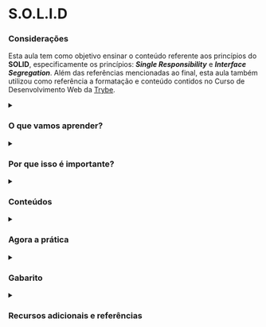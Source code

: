# S.O.L.I.D

### Considerações

Esta aula tem como objetivo ensinar o conteúdo referente aos princípios do <strong>SOLID</strong>, especificamente os princípios: ***Single Responsibility*** e ***Interface Segregation***. Além das referências mencionadas ao final, esta aula também utilizou como referência a formatação e conteúdo contidos no Curso de Desenvolvimento Web da [Trybe](https://www.betrybe.com/).

<details>
<summary><h3>O que vamos aprender?</h3></summary>

<p align="justify">
É fundamental que nos preocupemos com a qualidade do nosso código, desenvolvendo-o, para que se torne mais limpo, conciso, performático e desacoplado (com menos dependência entre componentes). Com este objetivo, estudaremos, na aula de hoje, dois dos princípios do <strong>SOLID</strong>, as letras S e I!

Os princípios do <strong>SOLID</strong>, são um conjunto de boas práticas, que tem, como objetivo, tornar mais fácil a legibilidade, testabilidade, manutenção, extensão e organização do código.

Já está animado(a)? Vamos com tudo para o conteúdo do dia, que nos deixará um passo mais perto de nos tornar profissionais de excelência! :rocket:
</p>

### Você será capaz de:

<p align="justify">

- Escrever funções e classes que tenham apenas uma única responsabilidade.

- Escrever classes que não forcem a utilização de métodos que não serão utilizados, através da criação de interfaces específicas, ao invés de uma que englobe todos os propósitos.
</p>

</details>

<details>
<summary><h3>Por que isso é importante?</h3></summary>

<p align="justify">
Na programação, <strong>nem sempre o mais difícil é resolver o problema</strong>. Analisar um código já existente e fazer sua <strong>manutenção</strong> ou <strong>refatoração comumente é mais desafiador</strong>.

Surge então a necessidade de se escrever códigos com qualidade. Alguns aspectos que trazem qualidade ao nosso código são:

- Clareza / legibilidade.
- Simplicidade.
- Cobertura de testes.
- Performance.
</p>

<p align="justify">
Os princípios do <strong>SOLID</strong> nos norteiam para que escrevamos códigos mais limpos, diminuindo acoplamento (medida de interdependência entre os componentes), facilitando a refatoração, elaboração de testes e estimulando o reaproveitamento de código.
</p>

> Cada um dos princípios representa uma técnica de design de código criada para evitar problemas já conhecidos.

<p align="justify">
<strong>SOLID</strong> é amplamente utilizado pelo mercado de trabalho, visto que as aplicações se tornam mais simples de se compreender e manter ao longo do tempo. Apesar <strong>destes princípios serem específicos para Programação Orientada a Objetos, ainda se pode aplicar alguns deles a códigos que seguem outros paradigmas</strong>.
</p>

<p align="justify">
Como profissionais de desenvolvimento de softwares, <strong>devemos almejar sempre a excelência do nosso código</strong>, pois impacta diretamente no andamento do projeto no longo prazo. Podemos lembrar da máxima de que: <strong>um bom código escrito agora, vai facilitar, ou evitar, a refatoração de amanhã</strong>.
</p>

<p align="justify">
Escrever códigos simples, legíveis e limpos requer prática e demanda mais tempo no início, mas não seguir as boas práticas e princípios pode ocasionar problemas no longo prazo, que também vão demandar tempo e pode impossibilitar refatorar algum trecho sem fazer outra coisa parar de funcionar. Por isso devemos sempre buscar aprimorar a qualidade do nosso código, para evitar dores de cabeça no futuro. :relieved:
</p>

</details>

<details>
<summary><h3>Conteúdos</h3></summary><blockquote>

<details>
<summary><h3>Princípios S.O.L.I.D</h3></summary><blockquote>

<p align="justify">
No contexto de programação orientada a objetos, o acrônimo <strong>SOLID</strong>, refere-se a cinco princípios que visam facilitar o desenvolvimento, compreensão e manutenção de códigos. A adoção destas práticas ao programar, leva a diminuição de bugs no software, evita futuras refatorações e contribui para um desenvolvimento ágil e adaptativo. Isto gera impactos fundamentais na nossa produtividade e eficiência como desenvolvedores.

Cada letra de <strong>SOLID</strong> representa a inicial de um princípio, conforme tabela abaixo:

</p>

| Letras |                    Princípio                    |                                                                                   Descrição                                                                                   |
| :----: | :---------------------------------------------: | :---------------------------------------------------------------------------------------------------------------------------------------------------------------------------: |
|   S    | Single Responsibility (Responsabilidade Única)  |                                            Uma entidade (classe, método, função, etc) deve ter apenas uma única responsabilidade.                                             |
|   O    |          Open-Closed (Aberto-Fechado)           |                                             Entidades de software devem ser abertas para extensão, mas fechadas para modificação.                                             |
|   L    |  Liskov Substitution (Substituição de Liskov)   |                           Objetos em um programa devem ser substituíveis por instâncias de seus subtipos, sem alterar a funcionalidade do programa.                           |
|   I    | Interface Segregation (Segregação de Interface) |                                               Ter muitas interfaces específicas é melhor do que ter uma para todos propósitos.                                                |
|   D    | Dependency Inversion (Inversão de dependência)  | Entidades devem depender de abstrações, não de objetos concretos. Então as entidades de alto nível não devem depender das de baixo nível, ambas devem depender de abstrações. |

<p align="justify">
⚠️ <strong>Aviso</strong>: É importante lembrar que ao falar de <strong>SOLID</strong>, estamos tratando de <strong>princípios</strong>. Desta forma, devemos utilizar estes conceitos para nortear a escrita do nosso código e <strong>não entender que estas regras são obrigatórias em todos os projetos</strong>. Fica a nosso critério, ou da equipe, aplicar ou flexibilizar os princípios que fazem sentido e ajudam efetivamente no desenvolvimento do projeto. Temos que ter o cuidado para não seguir muito à risca e isto atrapalhar o desenvolvimento, o que iria na contramão do objetivo do <strong>SOLID</strong>, que é facilitar nossa vida ao escrever e fazer a manutenção do código. Importante sempre refletir o porquê de estarmos usando ou fazendo algo. Sintetizando:
</p>

> Ao escrever um código, o objetivo é torná-lo fácil de ser entendido e mantido. Portanto, princípio nenhum deve piorar a legibilidade ou a manutenibilidade do seu código.

<p align="justify">
Escrever um bom código não é intuitivo, requer muita prática e estudo. Assim, princípios como os do <strong>SOLID</strong> e as regras do <strong>ESLint</strong> (que já estamos usando desde o bloco de fundamentos), são algumas das ferramentas que nos auxiliam nesta tarefa de melhorar a qualidade do nosso código.
</p>

<p align="justify">
Caso não tenha entendido a descrição de algum princípio, não se preocupe, vamos nos aprofundar em cada um deles, iniciando hoje pelas letras <strong>S</strong> e <strong>I</strong>!
</p>

</details>

<details>
<summary><h3>Single Responsibility Principle</h3></summary><blockquote>

<p align="justify">
Este princípio nos instrui no sentido de que uma classe deve ter apenas uma razão para mudar, deve fazer apenas uma função, ter apenas uma responsabilidade. Além de classes, também podemos extender esta orientação para métodos, funções, módulos, arquivos, dentro outros. Mas o que queremos dizer por apenas uma responsabilidade?

</p>

<p align="justify">
Trazendo para a prática: imagine que você está responsável por estruturar o código que representa um sistema de delivery. Poderiamos estruturar o código desta maneira:

</p>

```
// order.ts

class Order {
  // Aqui armazenaremos nome do cliente e seu endereço, além do nome e preço do produto pedido.
  public _name: string;
  public _price: number;
  public _costumer: string;
  public _address: string;

  constructor(name: string, price: number, costumer: string, address: string) {
    this._name = name;
    this._price = price;
    this._costumer = costumer;
    this._address = address;
  }

  deliver(): void {
    console.log(`${ this._costumer }, seu pedido de ${ this._name }, no total de R$: ${ this._price }, já está a caminho para o endereço: ${ this._address }!`)
  }
}

// Criamos o pedido.
const orderA = new Order('Pizza', 10, 'Maria', 'Rua Abbey Road');

// Iniciamos a entrega.
orderA.deliver();
```

<p align="justify">
Agora, vamos fazer este código se adequar ao princípio da Responsabilidade Única. Para isso, devemos pensar o seguinte: será que meus componentes estão fazendo apenas uma função? No caso da classe Order, ela está fazendo mais de uma função: <strong>registra informações do cliente</strong>, <strong>registra informações do pedido</strong> e tem um método que <strong>realiza a entrega</strong>. Podemos então perceber três responsabilidades distintas. Vamos separar estas funções da seguinte maneira:

</p>

```
// costumer.ts

class Costumer {
  // Ao omitir o modificador de acesso, por padrão o atributo da classe no TypeScript será public.
  _name: string;
  _address: string;

  constructor(name: string, address: string) {
    this._name = name;
    this._address = address;
  }
}

export default Costumer;
```

```
// product.ts

class Product {
  _name: string;
  _price: number;

  constructor(name: string, price: number) {
    this._name = name;
    this._price = price;
  }
}

export default Product;
```

```
// interfaces.ts

import Costumer from "./costumer";
import Product from "./product";

interface IDelivery {
  deliver(costumer: Costumer, product: Product): void;
}

export default IDelivery;
```

```
// delivery.ts

import IDelivery from "./interfaces";
import Costumer from "./costumer";
import Product from "./product";

class Delivery implements IDelivery {

  deliver(costumer: Costumer, product: Product): void {
    console.log(`${ costumer._name }, seu pedido de ${ product._name }, no total de R$: ${ product._price }, já está a caminho para o endereço: ${ costumer._address }.`);
  }
}

const myDelivery = new Delivery();
const costumerMaria = new Costumer('Maria', 'Rua Abbey Road');
const pizza = new Product('Pizza', 10);

myDelivery.deliver(costumerMaria, pizza);
```

<p align="justify">
Dividimos então a antiga "God Class" Order, que fazia todas as funções em um únio arquivo, em três classes distintas, mais específicas, que desempenham responsabilidades únicas, em arquivos diferentes. Isto permite o reaproveitamento do código, podendo criar múltiplos clientes, produtos e até múltiplos sistemas de delivery, além de facilitar a testabilidade deste código. Também criamos uma interface IDelivery que vai conter o "contrato" que foi implementado na classe Delivery.

</p>

<p align="justify">
⚠️ <strong>Aviso</strong>: A tarefa de identificar e delimitar as responsabilidades de funções, classes, arquivos e etc, sempre é dotada de certa subjetividade. A depender de como pensamos, seria possível ir quebrando nossas classes e funções em partes cada vez menores. Então lembre-se que <strong>o princípio da Responsabilidade Única é uma orientação, não se torne refém dele</strong>. O objetivo aqui é tornar o nosso código <strong>mais simples e legível</strong>. Temos que aplicar as orientações com razoabilidade, sempre para facilitar a nossa interação com o código.

</p>

</blockquote></details>

<details>
<summary><h3>Interface Segregation Principle</h3></summary>

<p align="justify">
Com este princípio, dividimos interfaces maiores em interfaces menores e mais específicas, para que as classes que as implementem só precisem criar os métodos que lhe sejam pertinentes.

</p>

> Nenhum cliente deve ser forçado a depender de métodos que não utiliza.

<p align="justify">
Vamos imaginar o seguinte cenário. Queremos criar classes de diferentes relógios, que possuirão funcionalidades (métodos) diferentes a depender de qual seja o relógio. Para isso, faremos o seguinte:

</p>

```
// interfaces.ts

interface IWatch {
  time(): void;
  timer(): void;
  stopwatch(): void;
  gps(location: string): void;
  call(number: string): void;
  music(song: string): void;
}

export default IWatch;
```

```
// smartwatch.ts

import IWatch from "./interfaces";

class SmartWatch implements IWatch {
  time(): void {
    console.log('São 12:00 horas');
  }

  timer(): void {
    console.log('Timer iniciado');
  }

  stopwatch(): void {
    console.log('Cronômetro iniciado');
  }

  gps(location: string): void {
    console.log(`Rota para ${ location }`);
  }

  call(number: string): void {
    console.log(`Ligando para ${ number }`);
  }

  music(song: string): void {
    console.log(`Tocando ${ song }`);
  }

  checkHeartbeat(): void {
    console.log('Sua frequência cardíaca está em 80 bpm');
  }
}
```

<p align="justify">
Se quiséssemos criar uma classe MechanicalWatch (relógio mecânico), implementando a interface IWatch, teríamos o seguinte problema: o nosso relógio mecânico seria obrigado a implementar métodos de funcionalidades que não possui, como as funções de GPS, ligar, ouvir música e batimentos cardíacos.

</p>

<p align="justify">
Desta forma, o <strong>princípio da Segregação de Interface nos orienta para que criemos mais interfaces, menores e mais específicas</strong>. Para nosso código ficar em conformidade com o princípio, vamos fazer a seguinte refatoração:

</p>

```
// interfaces.ts

interface IWatch {
  time(): void;
  timer(): void;
  stopwatch(): void;
}

interface IGPS {
  gps(location: string): void;
}

interface ICall {
  call(number: string): void;
}

interface IMusic {
  music(song: string): void;
}

interface IHeartbeat {
  checkHeartbeat(): void;
}

export {
  IWatch,
  IGPS,
  ICall,
  IMusic,
  IHeartbeat,
};
```

```
// smartwatchsuperpro.ts

import { ICall, IGPS, IHeartbeat, IMusic, IWatch } from "./interfaces";

class SmartWatchSuperPro implements IWatch, IGPS, ICall, IMusic, IHeartbeat {
  time(): void {
    console.log('São 12:00 horas');
  }

  timer(): void {
    console.log('Timer iniciado');
  }

  stopwatch(): void {
    console.log('Cronômetro iniciado');
  }

  gps(location: string): void {
    console.log(`Rota para ${ location }`);
  }

  call(number: string): void {
    console.log(`Ligando para ${ number }`);
  }

  music(song: string): void {
    console.log(`Tocando ${ song }`);
  }

  checkHeartbeat(): void {
    console.log('Sua frequência cardíaca está em 80 bpm');
  }
}
```

```
// smartwatch.ts

import { IGPS, IMusic, IWatch } from "./interfaces";

class SmartWatch implements IWatch, IGPS, IMusic {
  time(): void {
    console.log('São 12:00 horas');
  }

  timer(): void {
    console.log('Timer iniciado');
  }

  stopwatch(): void {
    console.log('Cronômetro iniciado.');
  }

  gps(location: string): void {
    console.log(`Rota para ${ location }`);
  }

  music(song: string): void {
    console.log(`Tocando ${ song }`);
  }
}
```

```
// mechanicalwatch.ts

import { IWatch } from "./interfaces";

class MechanicalWatch implements IWatch {
  time(): void {
    console.log('São 12:00 horas');
  }

  timer(): void {
    console.log('Timer iniciado');
  }

  stopwatch(): void {
    console.log('Cronômetro iniciado');
  }
}
```

<p align="justify">
Perceba que agora a interface IWatch contém funcionalidades básicas que são comuns entre os tipos de relógio, assim, nossa classe MechanicalWatch precisa implementar apenas os métodos que são pertinentes a este tipo de relógio. Como criamos interfaces específicas para cada uma das funcionalidades, conseguimos também criar diferentes smartwatches que implementam apenas os métodos das funcionalidades que cada um possui.
</p>

</blockquote></details>
</blockquote></details>

<details>
<summary><h3>Agora a prática</h3></summary>

> Single Responsibility: o código a seguir será usado para os exercícios 1, 2 e 3.

```
// task.ts

class Task {
  _taskName: string;
  _taskContent: string;
  _taskStatus: string;

  constructor(taskName: string, taskContent: string, taskStatus: string) {
    this._taskName = taskName;
    this._taskContent = taskContent;
    this._taskStatus = taskStatus;
  }

  saveTask(): void {
    console.log('Tarefa salva com sucesso!');
  }
}
```

<p align="justify">
<strong>Exercício 1</strong>: Refatore a classe Task para que ela contenha e inicialize, <strong>apenas</strong>, os atributos de uma Task (nome, conteúdo e status).

</p>

<p align="justify">
<strong>Exercício 2</strong>: Crie uma interface ITaskList, com um método saveTask, que simula uma função de salvar tarefas em um banco de dados. O método saveTask deve receber como parâmetro uma task do tipo Task.

</p>

<p align="justify">
<strong>Exercício 3</strong>: Crie uma classe TaskList, que deverá implementar a interface ITaskList. Em seguida, crie um organizador de tarefas chamado myTaskList, usando a classe TaskList e use o método saveTask para salvar uma tarefa.

</p>

> Interface Segregation: o código a seguir será usado para os exercícios 4, 5, 6 e 7.

```
// interfaces.ts

interface IVehicle {
  fly(): void;
  drive(): void;
  pilot(): void;
}

export default IVehicle;
```

```
// boat.ts

import IVehicle from "./interfaces";

class Boat implements IVehicle {
  fly(): void {
    console.log('Não posso voar');
  }

  drive(): void {
    console.log('Não sou terrestre');
  }

  pilot(): void {
    console.log('Navegando pelo mar');
  }
}
```

<p align="justify">
<strong>Exercício 4</strong>: Refatore a interface IVehicle para que seja possível implementarmos um carro, um avião e um barco, cada uma com sua própria interface.

</p>

<p align="justify">
<strong>Exercício 5</strong>: Refatore a classe Boat para que ela precise implementar apenas o método para navegar o barco.

</p>

<p align="justify">
<strong>Exercício 6</strong>: Crie uma classe Plane que deverá implementar apenas o método de voar.

</p>

<p align="justify">
<strong>Exercício 7</strong>: Crie uma classe Car que deverá implementar apenas o método de dirigir.

</p>

</details>

<details>
<summary><h3>Gabarito</h3></summary>

<p align="justify">
<strong>Exercício 1</strong>: Refatore a classe Task para que ela contenha e inicialize, <strong>apenas</strong>, os atributos de uma Task (nome, conteúdo e status).

<p align="justify">

```
// task.ts

class Task {
  _taskName: string;
  _taskContent: string;
  _taskStatus: string;

  constructor(taskName: string, taskContent: string, taskStatus: string) {
    this._taskName = taskName;
    this._taskContent = taskContent;
    this._taskStatus = taskStatus;
  }
}

export default Task;
```

<p align="justify">
<strong>Exercício 2</strong>: Crie uma interface ITaskList, com um método saveTask, que simula uma função de salvar tarefas em um banco de dados. O método saveTask deve receber como parâmetro uma task do tipo Task.

<p align="justify">

```
// interfaces.ts

import Task from "./test";

interface ITaskList {
  saveTask(task: Task): void;
}

export default ITaskList;
```

<p align="justify">
<strong>Exercício 3</strong>: Crie uma classe TaskList, que deverá implementar a interface ITaskList. Em seguida, crie um organizador de tarefas chamado myTaskList, usando a classe TaskList e use o método saveTask para salvar uma tarefa.

<p align="justify">

```
// taskList.ts

import ITaskList from "./interfaces";
import Task from "./task";

class TaskList implements ITaskList {
  saveTask(task: Task): void {
    console.log(`A tarefa ${ task._taskName }`)
  }
}

const myTaskList = new TaskList();

const task = new Task('Projeto A', 'Refatorar o projeto para utilizar os princípios S.O.L.I.D', 'Em andamento');

myTaskList.saveTask(task);
```

<p align="justify">
<strong>Exercício 4</strong>: Refatore a interface IVehicle para que seja possível implementarmos um carro, um avião e um barco, cada uma com sua própria interface.

<p align="justify">

```
// interfaces.ts

interface IPlane {
  fly(): void;
}

interface ICar {
  drive(): void;
}

interface IBoat {
  pilot(): void;
}

export {
  IPlane,
  ICar,
  IBoat,
};
```

<p align="justify">
<strong>Exercício 5</strong>: Refatore a classe Boat para que ela precise implementar apenas o método para navegar o barco.

<p align="justify">

```
// boat.ts

import { IBoat } from "./interfaces";

class Boat implements IBoat {
  pilot(): void {
    console.log('Navegando pelo mar');
  }
}
```

<p align="justify">
<strong>Exercício 6</strong>: Crie uma classe Plane que deverá implementar apenas o método de voar.

<p align="justify">

```
// plane.ts

import { IPlane } from "./interfaces";

class Plane implements IPlane {
  fly(): void {
    console.log('Voando alto!');
  }
}
```

<p align="justify">
<strong>Exercício 7</strong>: Crie uma classe Car que deverá implementar apenas o método de dirigir.

</p>

```
// car.ts

import { ICar } from "./interfaces";

class Car implements ICar {
  drive(): void {
  console.log('Dirigindo pela cidade');
  }
}

```

</details>

<details>
<summary><h3>Recursos adicionais e referências</h3></summary>

- [O que é SOLID: O guia completo para você entender os 5 princípios da POO](https://medium.com/desenvolvendo-com-paixao/o-que-%C3%A9-solid-o-guia-completo-para-voc%C3%AA-entender-os-5-princ%C3%ADpios-da-poo-2b937b3fc530)
- [Princípios SOLID com TypeScript](https://medium.com/@matheusbessa_44838/princ%C3%ADpios-solid-com-typescript-4f8a9d5d1ef8)
- [SOLID fica FÁCIL com estas ilustrações - Filipe Deschamps](https://www.youtube.com/watch?v=6SfrO3D4dHM)
- [SOLID: The First 5 Principles of Object Oriented Design](https://www.digitalocean.com/community/conceptual_articles/s-o-l-i-d-the-first-five-principles-of-object-oriented-design)
- [Arquitetura - O Princípio da responsabilidade única](https://www.devmedia.com.br/arquitetura-o-principio-da-responsabilidade-unica/18700)
- [SOLID Design Principles Explained: The Single Responsibility Principle](https://stackify.com/solid-design-principles/)
- [Os Princípios do SOLID — ISP Princípio de segregação da interface](https://medium.com/xp-inc/os-princ%C3%ADpios-do-solid-isp-princ%C3%ADpio-de-segrega%C3%A7%C3%A3o-da-interface-1822ebc802fd)

</details>
